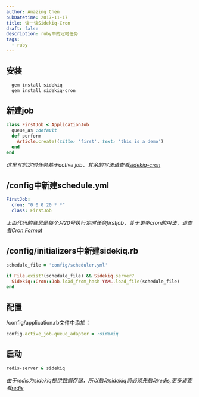 ```yaml
---
author: Amazing Chen
pubDatetime: 2017-11-17
title: 谈一谈Sidekiq-Cron
draft: false
description: ruby中的定时任务
tags:
  - ruby
---
```


## 安装

```bash
  gem install sidekiq
  gem install sidekiq-cron
```

## 新建job

```ruby
class FirstJob < ApplicationJob
  queue_as :default
  def perform
    Article.create!(title: 'first', text: 'this is a demo')
  end
end
```

_这里写的定时任务基于active job，其余的写法请查看<a href="https://github.com/ondrejbartas/sidekiq-cron" target="_blank">sidekiq-cron</a>_

## /config中新建schedule.yml

```yaml
FirstJob:
  cron: "0 0 0 20 * *"
  class: FirstJob
```

_上面代码的意思是每个月20号执行定时任务firstjob，关于更多cron的用法，请查看<a href="http://www.nncron.ru/help/EN/working/cron-format.htm" target="_blank">Cron Format</a>_

## /config/initializers中新建sidekiq.rb

```ruby
schedule_file = 'config/scheduler.yml'

if File.exist?(schedule_file) && Sidekiq.server?
  Sidekiq::Cron::Job.load_from_hash YAML.load_file(schedule_file)
end
```

## 配置

/config/application.rb文件中添加：

```ruby
config.active_job.queue_adapter = :sidekiq
```

## 启动

```bash
redis-server & sidekiq
```

_由于redis为sidekiq提供数据存储，所以启动sidekiq前必须先启动redis,更多请查看<a href="https://github.com/antirez/redis" target="_blank">redis</a>_
